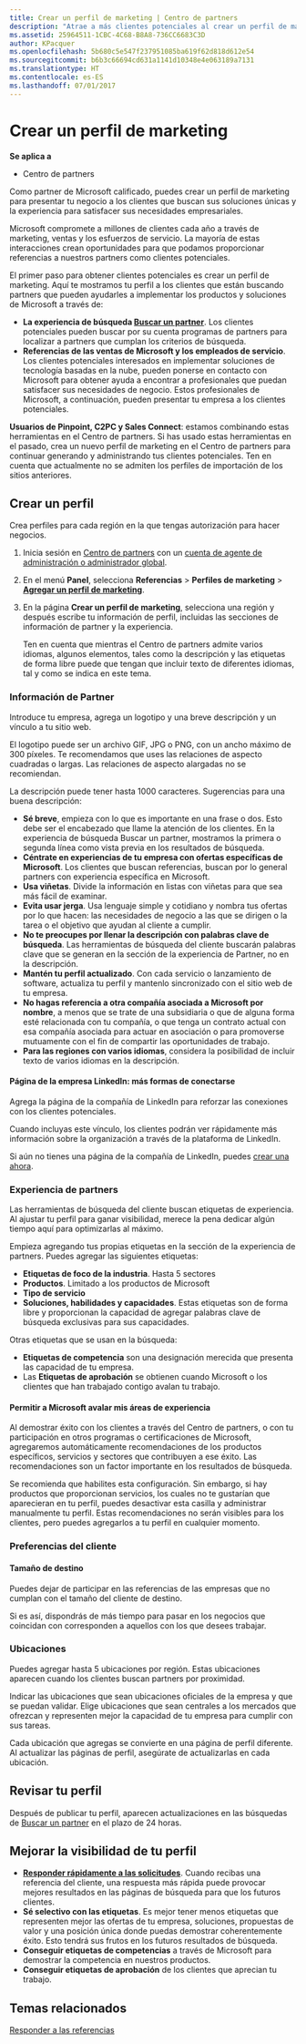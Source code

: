 ```yaml
---
title: Crear un perfil de marketing | Centro de partners
description: "Atrae a más clientes potenciales al crear un perfil de marketing en el Centro de partners."
ms.assetid: 25964511-1CBC-4C68-B8A8-736CC6683C3D
author: KPacquer
ms.openlocfilehash: 5b680c5e547f237951085ba619f62d818d612e54
ms.sourcegitcommit: b6b3c66694cd631a1141d10348e4e063189a7131
ms.translationtype: HT
ms.contentlocale: es-ES
ms.lasthandoff: 07/01/2017
---
```

<!--
FWLink1: https://go.microsoft.com/fwlink/?linkid=838397: Top of page
FWLink2: https://go.microsoft.com/fwlink/?linkid=848635: Top of page (duplicate)
FWLink3: https://go.microsoft.com/fwlink/?linkid=847631: #allow_us_to_endorse_areas_of_expertise
FWLink4: https://go.microsoft.com/fwlink/?linkid=848063: #customer-preferences
FWLink5: https://go.microsoft.com/fwlink/?linkid=848064: #_locations
 -->


# <a name="create-a-marketing-profile"></a>Crear un perfil de marketing

**Se aplica a**

-  Centro de partners

Como partner de Microsoft calificado, puedes crear un perfil de marketing para presentar tu negocio a los clientes que buscan sus soluciones únicas y la experiencia para satisfacer sus necesidades empresariales.

Microsoft compromete a millones de clientes cada año a través de marketing, ventas y los esfuerzos de servicio. La mayoría de estas interacciones crean oportunidades para que podamos proporcionar referencias a nuestros partners como clientes potenciales. 

El primer paso para obtener clientes potenciales es crear un perfil de marketing. Aquí te mostramos tu perfil a los clientes que están buscando partners que pueden ayudarles a implementar los productos y soluciones de Microsoft a través de:

*  **La experiencia de búsqueda [Buscar un partner](https://partnercenter.microsoft.com/pcv/search)**. Los clientes potenciales pueden buscar por su cuenta programas de partners para localizar a partners que cumplan los criterios de búsqueda. 
*  **Referencias de las ventas de Microsoft y los empleados de servicio**. Los clientes potenciales interesados en implementar soluciones de tecnología basadas en la nube, pueden ponerse en contacto con Microsoft para obtener ayuda a encontrar a profesionales que puedan satisfacer sus necesidades de negocio. Estos profesionales de Microsoft, a continuación, pueden presentar tu empresa a los clientes potenciales.

**Usuarios de Pinpoint, C2PC y Sales Connect**: estamos combinando estas herramientas en el Centro de partners. Si has usado estas herramientas en el pasado, crea un nuevo perfil de marketing en el Centro de partners para continuar generando y administrando tus clientes potenciales. Ten en cuenta que actualmente no se admiten los perfiles de importación de los sitios anteriores. 

## <a name="create-a-profile"></a>Crear un perfil

Crea perfiles para cada región en la que tengas autorización para hacer negocios. 

1.  Inicia sesión en [Centro de partners](http://go.microsoft.com/fwlink/p/?LinkId=808956) con un [cuenta de agente de administración o administrador global](create-user-accounts-and-set-permissions.md).

2.  En el menú **Panel**, selecciona **Referencias** &gt; **Perfiles de marketing** &gt; **[Agregar un perfil de marketing](https://partnercenter.microsoft.com/pcv/publishing)**.

3.  En la página **Crear un perfil de marketing**, selecciona una región y después escribe tu información de perfil, incluidas las secciones de información de partner y la experiencia.
    
    Ten en cuenta que mientras el Centro de partners admite varios idiomas, algunos elementos, tales como la descripción y las etiquetas de forma libre puede que tengan que incluir texto de diferentes idiomas, tal y como se indica en este tema.

### <a href="" id="partner_info"></a>Información de Partner

Introduce tu empresa, agrega un logotipo y una breve descripción y un vínculo a tu sitio web. 

El logotipo puede ser un archivo GIF, JPG o PNG, con un ancho máximo de 300 píxeles. Te recomendamos que uses las relaciones de aspecto cuadradas o largas. Las relaciones de aspecto alargadas no se recomiendan.

La descripción puede tener hasta 1000 caracteres. Sugerencias para una buena descripción: 

*  **Sé breve**, empieza con lo que es importante en una frase o dos. Esto debe ser el encabezado que llame la atención de los clientes. En la experiencia de búsqueda Buscar un partner, mostramos la primera o segunda línea como vista previa en los resultados de búsqueda.
*  **Céntrate en experiencias de tu empresa con ofertas específicas de Microsoft**. Los clientes que buscan referencias, buscan por lo general partners con experiencia específica en Microsoft.
*  **Usa viñetas**. Divide la información en listas con viñetas para que sea más fácil de examinar.
*  **Evita usar jerga**. Usa lenguaje simple y cotidiano y nombra tus ofertas por lo que hacen: las necesidades de negocio a las que se dirigen o la tarea o el objetivo que ayudan al cliente a cumplir.
*  **No te preocupes por llenar la descripción con palabras clave de búsqueda**. Las herramientas de búsqueda del cliente buscarán palabras clave que se generan en la sección de la experiencia de Partner, no en la descripción.
*  **Mantén tu perfil actualizado**. Con cada servicio o lanzamiento de software, actualiza tu perfil y mantenlo sincronizado con el sitio web de tu empresa.
*  **No hagas referencia a otra compañía asociada a Microsoft por nombre**, a menos que se trate de una subsidiaria o que de alguna forma esté relacionada con tu compañía, o que tenga un contrato actual con esa compañía asociada para actuar en asociación o para promoverse mutuamente con el fin de compartir las oportunidades de trabajo.
*  **Para las regiones con varios idiomas**, considera la posibilidad de incluir texto de varios idiomas en la descripción.

#### <a href="" id="linkedin"></a> Página de la empresa LinkedIn: más formas de conectarse

Agrega la página de la compañía de LinkedIn para reforzar las conexiones con los clientes potenciales. 

Cuando incluyas este vínculo, los clientes podrán ver rápidamente más información sobre la organización a través de la plataforma de LinkedIn.

Si aún no tienes una página de la compañía de LinkedIn, puedes [crear una ahora](https://www.linkedin.com/company-beta/setup/new/).

### <a name="partner-expertise"></a>Experiencia de partners

Las herramientas de búsqueda del cliente buscan etiquetas de experiencia. Al ajustar tu perfil para ganar visibilidad, merece la pena dedicar algún tiempo aquí para optimizarlas al máximo.

Empieza agregando tus propias etiquetas en la sección de la experiencia de partners. Puedes agregar las siguientes etiquetas: 

*  **Etiquetas de foco de la industria**. Hasta 5 sectores 
*  **Productos**. Limitado a los productos de Microsoft
*  **Tipo de servicio** 
*  **Soluciones, habilidades y capacidades**. Estas etiquetas son de forma libre y proporcionan la capacidad de agregar palabras clave de búsqueda exclusivas para sus capacidades.

Otras etiquetas que se usan en la búsqueda:
*  **Etiquetas de competencia** son una designación merecida que presenta las capacidad de tu empresa.
*  Las **Etiquetas de aprobación** se obtienen cuando Microsoft o los clientes que han trabajado contigo avalan tu trabajo.

#### <a href="" id="#allow_us_to_endorse_areas_of_expertise"></a>Permitir a Microsoft avalar mis áreas de experiencia

Al demostrar éxito con los clientes a través del Centro de partners, o con tu participación en otros programas o certificaciones de Microsoft, agregaremos automáticamente recomendaciones de los productos específicos, servicios y sectores que contribuyen a ese éxito. Las recomendaciones son un factor importante en los resultados de búsqueda.

Se recomienda que habilites esta configuración. Sin embargo, si hay productos que proporcionan servicios, los cuales no te gustarían que aparecieran en tu perfil, puedes desactivar esta casilla y administrar manualmente tu perfil. Estas recomendaciones no serán visibles para los clientes, pero puedes agregarlos a tu perfil en cualquier momento.

### <a name="customer-preferences"></a>Preferencias del cliente

#### <a href="" id="#target_size"></a>Tamaño de destino

Puedes dejar de participar en las referencias de las empresas que no cumplan con el tamaño del cliente de destino.

Si es así, dispondrás de más tiempo para pasar en los negocios que coincidan con corresponden a aquellos con los que desees trabajar.

### <a href="" id="#locations"></a> Ubicaciones

Puedes agregar hasta 5 ubicaciones por región. Estas ubicaciones aparecen cuando los clientes buscan partners por proximidad. 

Indicar las ubicaciones que sean ubicaciones oficiales de la empresa y que se puedan validar. Elige ubicaciones que sean centrales a los mercados que ofrezcan y representen mejor la capacidad de tu empresa para cumplir con sus tareas.

Cada ubicación que agregas se convierte en una página de perfil diferente. Al actualizar las páginas de perfil, asegúrate de actualizarlas en cada ubicación.

## <a name="review-your-profile"></a>Revisar tu perfil

Después de publicar tu perfil, aparecen actualizaciones en las búsquedas de [Buscar un partner](https://partnercenter.microsoft.com/pcv/search) en el plazo de 24 horas. 

## <a name="improve-the-visibility-of-your-profile"></a>Mejorar la visibilidad de tu perfil 

*  **[Responder rápidamente a las solicitudes](responding-to-referrals.md)**. Cuando recibas una referencia del cliente, una respuesta más rápida puede provocar mejores resultados en las páginas de búsqueda para que los futuros clientes.
*  **Sé selectivo con las etiquetas**.  Es mejor tener menos etiquetas que representen mejor las ofertas de tu empresa, soluciones, propuestas de valor y una posición única donde puedas demostrar coherentemente éxito.  Esto tendrá sus frutos en los futuros resultados de búsqueda.
*  **Conseguir etiquetas de competencias** a través de Microsoft para demostrar la competencia en nuestros productos.
*  **Conseguir etiquetas de aprobación** de los clientes que aprecian tu trabajo.

## <a name="related-topics"></a>Temas relacionados
[Responder a las referencias](responding-to-referrals.md)